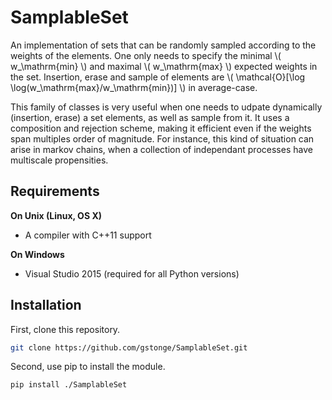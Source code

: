 # SamplableSet

An implementation of sets that can be randomly sampled according to the weights of the elements. One only needs to specify the minimal \\( w_\mathrm{min} \\) and maximal \\( w_\mathrm{max} \\) expected weights in the set. Insertion, erase and sample of elements are \\( \mathcal{O}[\log \log(w_\mathrm{max}/w_\mathrm{min})] \\) in average-case.

This family of classes is very useful when one needs to udpate dynamically (insertion, erase) a set elements, as well as sample from it. It uses a composition and rejection scheme, making it efficient even if the weights span multiples order of magnitude. For instance, this kind of situation can arise in markov chains, when a collection of independant processes have multiscale propensities.

## Requirements

**On Unix (Linux, OS X)**

* A compiler with C++11 support

**On Windows**

* Visual Studio 2015 (required for all Python versions)

## Installation

First, clone this repository.
```bash
git clone https://github.com/gstonge/SamplableSet.git
```
Second, use pip to install the module.
```bash
pip install ./SamplableSet
```
